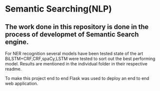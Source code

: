 # Semantic Searching(NLP)
## The work done in this repository is done in the process of developmet of Semantic Search engine.

For NER recognition several models have been tested state of the art  BiLSTM+CRF,CRF,spaCy,LSTM were tested to sort out the best performing model.
Results are mentioned in the individual folder in their respective readme.

To make this project end to end Flask was used to deploy an end to end web application.
